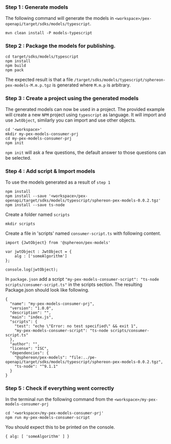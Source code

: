 ### Step 1 : Generate models

The following command will generate the models in `<workspace>/pex-openapi/target/sdks/models/typescript`.
```
mvn clean install -P models-typescript
```

### Step 2 : Package the models for publishing.

```
cd target/sdks/models/typescript
npm install
npm build
npm pack
```

The expected result is that a file `/target/sdks/models/typescript/sphereon-pex-models-M.m.p.tgz` is generated where `M.m.p` is arbitrary.

### Step 3 : Create a project using the generated models

The generated models can now be used in a project. The provided example will create a new `NPM` project using `typescript` as language. It will import and use `JwtObject`, similarly you can import and use other objects.

```
cd '<workspace>'
mkdir my-pex-models-consumer-prj
cd my-pex-models-consumer-prj
npm init
```

`npm init` will ask a few questions, the default answer to those questions can be selected.

### Step 4 : Add script & Import models

To use the models generated as a result of `step 1`

```
npm install
npm install --save '<workspace>/pex-openapi/target/sdks/models/typescript/sphereon-pex-models-0.0.2.tgz'
npm install --save ts-node
```

Create a folder named `scripts`

```
mkdir scripts
```

Create a file in 'scripts' named `consumer-script.ts` with following content.

```
import {JwtObject} from '@sphereon/pex-models'

var jwtObject : JwtObject = {
    alg : ['someAlgorithm']
};

console.log(jwtObject);
```

In `package.json` add a script `"my-pex-models-consumer-script": "ts-node scripts/consumer-script.ts"` in the scripts section. The resulting Package.json should look like following.

```
{
  "name": "my-pex-models-consumer-prj",
  "version": "1.0.0",
  "description": "",
  "main": "index.js",
  "scripts": {
    "test": "echo \"Error: no test specified\" && exit 1",
	"my-pex-models-consumer-script": "ts-node scripts/consumer-script.ts"
  },
  "author": "",
  "license": "ISC",
  "dependencies": {
    "@sphereon/pex-models": "file:../pe-openapi/target/sdks/models/typescript/sphereon-pex-models-0.0.2.tgz",
    "ts-node": "^9.1.1"
  }
}
```

### Step 5 : Check if everything went correctly

In the terminal run the following command from the `<workspace>/my-pex-models-consumer-prj`

```
cd '<workspace>/my-pex-models-consumer-prj'
npm run my-pex-models-consumer-script
```

You should expect this to be printed on the console.

```
{ alg: [ 'someAlgorithm' ] }
```

